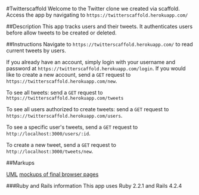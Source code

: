#Twitterscaffold
Welcome to the Twitter clone we created via scaffold. Access the app by navigating to `https://twitterscaffold.herokuapp.com/`

##Description
This app tracks users and their tweets. It authenticates users before allow tweets to be created or deleted.

##Instructions
Navigate to `https://twitterscaffold.herokuapp.com/` to read current tweets by users.

If you already have an account, simply login with your username and password at `https://twitterscaffold.herokuapp.com/login`. If you would like to create a new account, send a `GET` request to `https://twitterscaffold.herokuapp.com/new`.

To see all tweets:
send a `GET` request to `https://twitterscaffold.herokuapp.com/tweets`

To see all users authorized to create tweets:
send a `GET` request to `https://twitterscaffold.herokuapp.com/users`.

To see a specific user's tweets, send a `GET` request to `http://localhost:3000/users/:id`.

To create a new tweet,  send a `GET` request to `http://localhost:3000/tweets/new`.

##Markups

[UML](/IMG_0984.JPG)
[mockups of final browser pages](/IMG_0985.JPG)

###Ruby and Rails information
This app uses Ruby 2.2.1 and Rails 4.2.4
